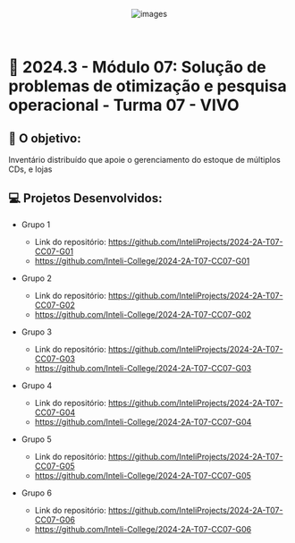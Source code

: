 <div align="center">

![images](https://github.com/user-attachments/assets/f87ec9a5-2d64-4fb5-8374-05870c45825d)


</div>

<br>

# 🙋 2024.3 - Módulo 07: Solução de problemas de otimização e pesquisa operacional - Turma 07 - VIVO


## 🎯 O objetivo:
Inventário distribuído que apoie o gerenciamento do estoque de múltiplos CDs, e lojas

## 💻 Projetos Desenvolvidos: 

- Grupo 1
  - Link do repositório: https://github.com/InteliProjects/2024-2A-T07-CC07-G01
  - https://github.com/Inteli-College/2024-2A-T07-CC07-G01

- Grupo 2 
  - Link do repositório: https://github.com/InteliProjects/2024-2A-T07-CC07-G02
  - https://github.com/Inteli-College/2024-2A-T07-CC07-G02

- Grupo 3 
  - Link do repositório: https://github.com/InteliProjects/2024-2A-T07-CC07-G03
  - https://github.com/Inteli-College/2024-2A-T07-CC07-G03

- Grupo 4 
  - Link do repositório: https://github.com/InteliProjects/2024-2A-T07-CC07-G04
  - https://github.com/Inteli-College/2024-2A-T07-CC07-G04

- Grupo 5 
  - Link do repositório: https://github.com/InteliProjects/2024-2A-T07-CC07-G05
  - https://github.com/Inteli-College/2024-2A-T07-CC07-G05
 
- Grupo 6
  - Link do repositório: https://github.com/InteliProjects/2024-2A-T07-CC07-G06
  - https://github.com/Inteli-College/2024-2A-T07-CC07-G06
